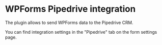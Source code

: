 # WPForms Pipedrive integration

The plugin allows to send WPForms data to the Pipedrive CRM.

You can find integration settings in the "Pipedrive" tab on the form settings page.
